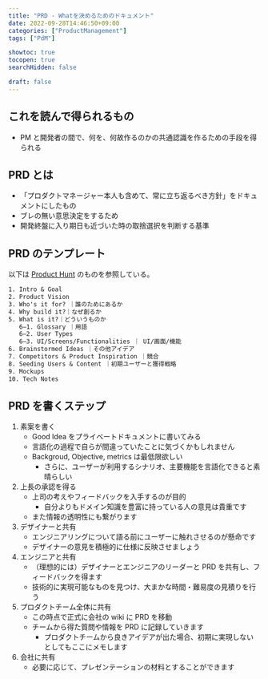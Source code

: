 ```yaml
---
title: "PRD - Whatを決めるためのドキュメント"
date: 2022-09-28T14:46:50+09:00
categories: ["ProductManagement"]
tags: ["PdM"]

showtoc: true
tocopen: true
searchHidden: false

draft: false
---
```


## これを読んで得られるもの

- PM と開発者の間で、何を、何故作るのかの共通認識を作るための手段を得られる

## PRD とは

- 「プロダクトマネージャー本人も含めて、常に立ち返るべき方針」をドキュメントにしたもの
- ブレの無い意思決定をするため
- 開発終盤に入り期日も近づいた時の取捨選択を判断する基準

## PRD のテンプレート

以下は [Product Hunt](https://docs.google.com/document/d/1yrU5F6Gxhkfma91wf_IbZfexw8_fahbGQLW3EvwdfQI/edit) のものを参照している。

```txt
1. Intro & Goal
2. Product Vision
3. Who's it for? ｜誰のためにあるか
4. Why build it?｜なぜ創るか
5. What is it?｜どういうものか
   6–1. Glossary ｜用語
   6–2. User Types
   6–3. UI/Screens/Functionalities ｜ UI/画面/機能
6. Brainstormed Ideas ｜その他アイデア
7. Competitors & Product Inspiration ｜競合
8. Seeding Users & Content ｜初期ユーザーと獲得戦略
9. Mockups
10. Tech Notes
```

## PRD を書くステップ

<!--
ref: https://productschool.com/blog/product-management-2/product-template-requirements-document-prd/
-->

1. 素案を書く
   - Good Idea をプライベートドキュメントに書いてみる
   - 言語化の過程で自らが間違っていたことに気づくかもしれません
   - Backgroud, Objective, metrics は最低限欲しい
     - さらに、ユーザーが利用するシナリオ、主要機能を言語化できると素晴らしい
2. 上長の承認を得る
   - 上司の考えやフィードバックを入手するのが目的
     - 自分よりもドメイン知識を豊富に持っている人の意見は貴重です
   - また情報の透明性にも繋がります
3. デザイナーと共有
   - エンジニアリングについて語る前にユーザーに触れさせるのが懸命です
   - デザイナーの意見を積極的に仕様に反映させましょう
4. エンジニアと共有
   - （理想的には）デザイナーとエンジニアのリーダーと PRD を共有し、フィードバックを得ます
   - 技術的に実現可能なものを見つけ、大まかな時間・難易度の見積りを行う
5. プロダクトチーム全体に共有
   - この時点で正式に会社の wiki に PRD を移動
   - チームから得た質問や情報を PRD に記録していきます
     - プロダクトチームから良きアイデアが出た場合、初期に実現しないとしてもここにメモします
6. 会社に共有
   - 必要に応じて、プレゼンテーションの材料とすることができます
